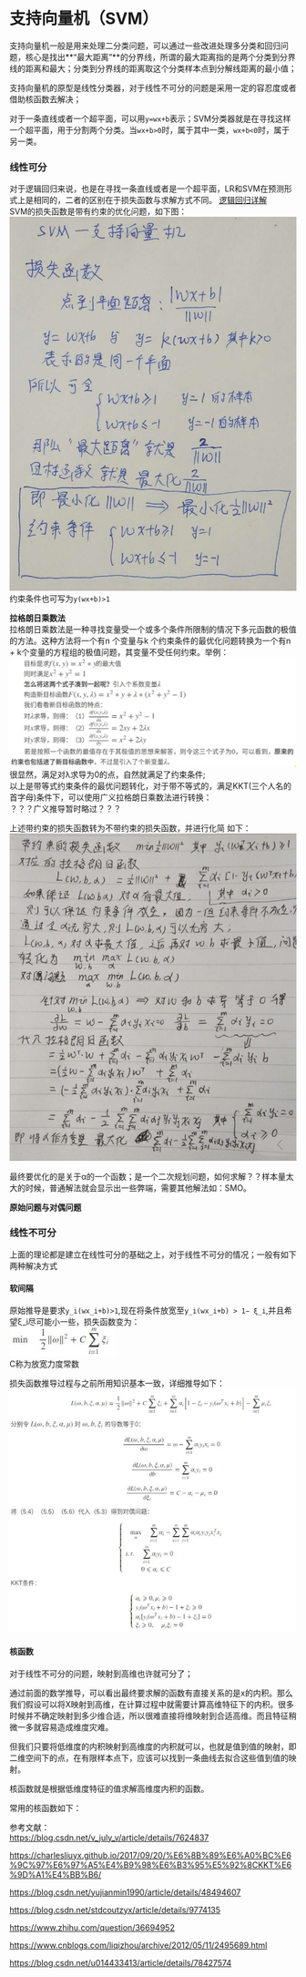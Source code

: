 支持向量机（SVM）
====

支持向量机一般是用来处理二分类问题，可以通过一些改进处理多分类和回归问题，核心是找出**“最大距离”**的分界线，所谓的最大距离指的是两个分类到分界线的距离和最大；分类到分界线的距离取这个分类样本点到分解线距离的最小值；

支持向量机的原型是线性分类器，对于线性不可分的问题是采用一定的容忍度或者借助核函数去解决；

对于一条直线或者一个超平面，可以用```y=wx+b```表示；SVM分类器就是在寻找这样一个超平面，用于分割两个分类。当```wx+b>0```时，属于其中一类，```wx+b<0```时，属于另一类。

### 线性可分 ###
对于逻辑回归来说，也是在寻找一条直线或者是一个超平面，LR和SVM在预测形式上是相同的，二者的区别在于损失函数与求解方式不同。
[逻辑回归详解](/docs/ml/2.md)<br>
SVM的损失函数是带有约束的优化问题，如下图：<br>
![SVM损失函数](/docs/ml/images/8_1-1.jpg)<br>
约束条件也可写为```y(wx+b)>1```

**拉格朗日乘数法**<br>
拉格朗日乘数法是一种寻找变量受一个或多个条件所限制的情况下多元函数的极值的方法。这种方法将一个有n 个变量与k 个约束条件的最优化问题转换为一个有n + k个变量的方程组的极值问题，其变量不受任何约束。举例：<br>
![拉格朗日乘数法实例](/docs/ml/images/8_1-2.jpg)<br>
很显然，满足对λ求导为0的点，自然就满足了约束条件;<br>
以上是带等式约束条件的最优问题转化，对于带不等式的，满足KKT(三个人名的首字母)条件下，可以使用广义拉格朗日乘数法进行转换：<br>
？？？广义推导暂时略过？？？<br>

上述带约束的损失函数转为不带约束的损失函数，并进行化简 如下：<br>
![转化后的损失函数](/docs/ml/images/8_1-3.jpg)<br>

最终要优化的是关于α的一个函数；是一个二次规划问题，如何求解？？样本量太大的时候，普通解法就会显示出一些弊端，需要其他解法如：SMO。

**原始问题与对偶问题**<br>


### 线性不可分 ###
上面的理论都是建立在线性可分的基础之上，对于线性不可分的情况；一般有如下两种解决方式

#### 软间隔 ####
原始推导是要求``` y_i(wx_i+b)>1 ```,现在将条件放宽至``` y_i(wx_i+b) > 1− ξ_i ```,并且希望ξ_i尽可能小一些，损失函数变为：<br>
![软间隔损失函数](/docs/ml/images/8_1-4.jpg)<br>
C称为放宽力度常数

损失函数推导过程与之前所用知识基本一致，详细推导如下：<br>
![软间隔求解推导](/docs/ml/images/8_1-5.jpg)<br>


#### 核函数 ####
对于线性不可分的问题，映射到高维也许就可分了；

通过前面的数学推导，可以看出最终要求解的函数有直接关系的是x的内积。那么我们假设可以将X映射到高维，在计算过程中就需要计算高维特征下的内积。很多时候并不确定映射到多少维合适，所以很难直接将维映射到合适高维。而且特征稍微一多就容易造成维度灾难。

但我们只要将低维度的内积映射到高维度的内积就可以，也就是值到值的映射，即二维空间下的点，在有限样本点下，应该可以找到一条曲线去拟合这些值到值的映射。

核函数就是根据低维度特征的值求解高维度内积的函数。

常用的核函数如下：<br>


参考文献：<br>
https://blog.csdn.net/v_july_v/article/details/7624837

https://charlesliuyx.github.io/2017/09/20/%E6%8B%89%E6%A0%BC%E6%9C%97%E6%97%A5%E4%B9%98%E6%B3%95%E5%92%8CKKT%E6%9D%A1%E4%BB%B6/

https://blog.csdn.net/yujianmin1990/article/details/48494607

https://blog.csdn.net/stdcoutzyx/article/details/9774135

https://www.zhihu.com/question/36694952

https://www.cnblogs.com/liqizhou/archive/2012/05/11/2495689.html

https://blog.csdn.net/u014433413/article/details/78427574
